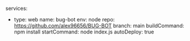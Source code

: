 services:
  - type: web
    name: bug-bot
    env: node
    repo: https://github.com/alex96656/BUG-BOT
    branch: main
    buildCommand: npm install
    startCommand: node index.js
    autoDeploy: true
